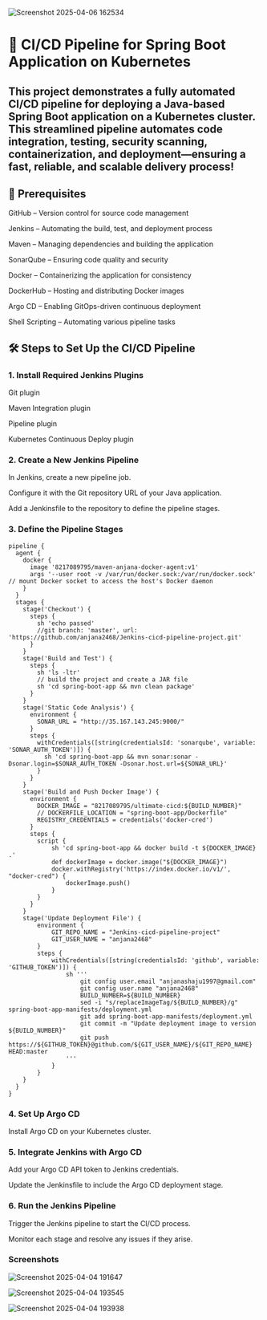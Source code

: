 ![Screenshot 2025-04-06 162534](https://github.com/user-attachments/assets/d58fec03-6fc5-4922-9aca-5708337256c3)

# 🚀 CI/CD Pipeline for Spring Boot Application on Kubernetes

## This project demonstrates a fully automated CI/CD pipeline for deploying a Java-based Spring Boot application on a Kubernetes cluster. This streamlined pipeline automates code integration, testing, security scanning, containerization, and deployment—ensuring a fast, reliable, and scalable delivery process!
## 🧰 Prerequisites
GitHub – Version control for source code management

Jenkins – Automating the build, test, and deployment process

Maven – Managing dependencies and building the application

SonarQube – Ensuring code quality and security

Docker – Containerizing the application for consistency

DockerHub – Hosting and distributing Docker images

Argo CD – Enabling GitOps-driven continuous deployment

Shell Scripting – Automating various pipeline tasks

## 🛠️ Steps to Set Up the CI/CD Pipeline
 ### 1. Install Required Jenkins Plugins
Git plugin

Maven Integration plugin

Pipeline plugin

Kubernetes Continuous Deploy plugin

### 2. Create a New Jenkins Pipeline
In Jenkins, create a new pipeline job.

Configure it with the Git repository URL of your Java application.

Add a Jenkinsfile to the repository to define the pipeline stages.

 ### 3. Define the Pipeline Stages
````
pipeline {
  agent {
    docker {
      image '8217089795/maven-anjana-docker-agent:v1'
      args '--user root -v /var/run/docker.sock:/var/run/docker.sock' // mount Docker socket to access the host's Docker daemon
    }
  }
  stages {
    stage('Checkout') {
      steps {
        sh 'echo passed'
        //git branch: 'master', url: 'https://github.com/anjana2468/Jenkins-cicd-pipeline-project.git'
      }
    }
    stage('Build and Test') {
      steps {
        sh 'ls -ltr'
        // build the project and create a JAR file
        sh 'cd spring-boot-app && mvn clean package'
      }
    }
    stage('Static Code Analysis') {
      environment {
        SONAR_URL = "http://35.167.143.245:9000/"
      }
      steps {
        withCredentials([string(credentialsId: 'sonarqube', variable: 'SONAR_AUTH_TOKEN')]) {
          sh 'cd spring-boot-app && mvn sonar:sonar -Dsonar.login=$SONAR_AUTH_TOKEN -Dsonar.host.url=${SONAR_URL}'
        }
      }
    }
    stage('Build and Push Docker Image') {
      environment {
        DOCKER_IMAGE = "8217089795/ultimate-cicd:${BUILD_NUMBER}"
        // DOCKERFILE_LOCATION = "spring-boot-app/Dockerfile"
        REGISTRY_CREDENTIALS = credentials('docker-cred')
      }
      steps {
        script {
            sh 'cd spring-boot-app && docker build -t ${DOCKER_IMAGE} .'
            def dockerImage = docker.image("${DOCKER_IMAGE}")
            docker.withRegistry('https://index.docker.io/v1/', "docker-cred") {
                dockerImage.push()
            }
        }
      }
    }
    stage('Update Deployment File') {
        environment {
            GIT_REPO_NAME = "Jenkins-cicd-pipeline-project"
            GIT_USER_NAME = "anjana2468"
        }
        steps {
            withCredentials([string(credentialsId: 'github', variable: 'GITHUB_TOKEN')]) {
                sh '''
                    git config user.email "anjanashaju1997@gmail.com"
                    git config user.name "anjana2468"
                    BUILD_NUMBER=${BUILD_NUMBER}
                    sed -i "s/replaceImageTag/${BUILD_NUMBER}/g" spring-boot-app-manifests/deployment.yml
                    git add spring-boot-app-manifests/deployment.yml
                    git commit -m "Update deployment image to version ${BUILD_NUMBER}"
                    git push https://${GITHUB_TOKEN}@github.com/${GIT_USER_NAME}/${GIT_REPO_NAME} HEAD:master
                '''
            }
        }
    }
  }
}
````
### 4. Set Up Argo CD
Install Argo CD on your Kubernetes cluster.

### 5. Integrate Jenkins with Argo CD
Add your Argo CD API token to Jenkins credentials.

Update the Jenkinsfile to include the Argo CD deployment stage.

### 6. Run the Jenkins Pipeline
Trigger the Jenkins pipeline to start the CI/CD process.

Monitor each stage and resolve any issues if they arise.

### Screenshots

![Screenshot 2025-04-04 191647](https://github.com/user-attachments/assets/109d4be9-5db2-46d6-a5f8-23601eea717c)

![Screenshot 2025-04-04 193545](https://github.com/user-attachments/assets/c674bb5e-01c9-4480-bf62-a9cba4a8f80d)

![Screenshot 2025-04-04 193938](https://github.com/user-attachments/assets/91eec171-1dfc-4049-95c8-63d3d1ecda23)



